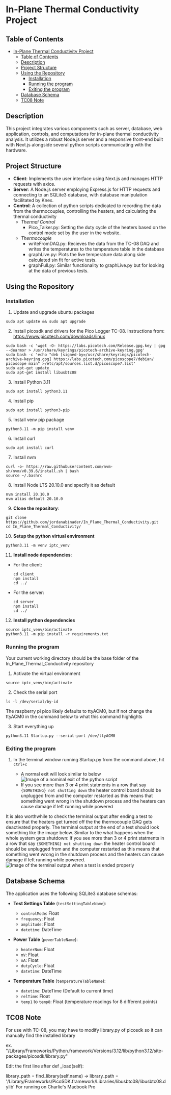 # In-Plane Thermal Conductivity Project

## Table of Contents
- [In-Plane Thermal Conductivity Project](#in-plane-thermal-conductivity-project)
  - [Table of Contents](#table-of-contents)
  - [Description](#description)
  - [Project Structure](#project-structure)
  - [Using the Repository](#using-the-repository)
    - [Installation](#installation)
    - [Running the program](#running-the-program)
    - [Exiting the program](#exiting-the-program)
  - [Database Schema](#database-schema)
  - [TC08 Note](#tc08-note)

## Description
This project integrates various components such as server, database, web application, controls, and computations for in-plane thermal conductivity analysis. It utilizes a robust Node.js server and a responsive front-end built with Next.js alongside several python scripts communicating with the hardware.

## Project Structure
- **Client**: Implements the user interface using Next.js and manages HTTP requests with axios.
- **Server**: A Node.js server employing Express.js for HTTP requests and connecting to an SQLite3 database, with database manipulation facilitated by Knex.
- **Control**: A collection of python scripts dedicated to recording the data from the thermocouples, controlling the heaters, and calculating the thermal conductivity
  - *Thermal Control*
    - Pico_Talker.py: Setting the duty cycle of the heaters based on the control mode set by the user in the website.
  - *Thermocouple*
    - writeFromDAQ.py: Recieves the data from the TC-08 DAQ and writes the temperatures to the temperature table in the database
    - graphLive.py: Plots the live temperature data along side calculated sin fit for active tests.
    - graphFull.py: Similar functionality to graphLive.py but for looking at the data of previous tests. 


## Using the Repository

### Installation

1. Update and upgrade ubuntu packages
  ```
  sudo apt update && sudo apt upgrade
  ```
2. Install picosdk and drivers for the Pico Logger TC-08. Instructions from: https://www.picotech.com/downloads/linux
  ```
  sudo bash -c 'wget -O- https://labs.picotech.com/Release.gpg.key | gpg --dearmor > /usr/share/keyrings/picotech-archive-keyring.gpg'
  sudo bash -c 'echo "deb [signed-by=/usr/share/keyrings/picotech-archive-keyring.gpg] https://labs.picotech.com/picoscope7/debian/ picoscope main" >/etc/apt/sources.list.d/picoscope7.list'
  sudo apt-get update
  sudo apt-get install libusbtc08
  ```

3. Install Python 3.11
  ```
  sudo apt install python3.11
  ```
4. Install pip
  ```
  sudo apt install python3-pip
  ```

5. Install venv pip package
  ```
  python3.11 -m pip install venv
  ```
6. Install curl
  ```
  sudo apt install curl
  ```
7. Install nvm  
  ```
  curl -o- https://raw.githubusercontent.com/nvm-sh/nvm/v0.39.6/install.sh | bash
  source ~/.bashrc
  ```
8. Install Node LTS 20.10.0 and specify it as default
  ```
  nvm install 20.10.0
  nvm alias default 20.10.0
  ```

9. **Clone the repository**: <!-- Replace git clone command with one specifying version once its released -->
  ```
  git clone https://github.com/jordanabinader/In_Plane_Thermal_Conductivity.git
  cd In_Plane_Thermal_Conductivity/
  ```
10. **Setup the python virtual environment**
  ```
  python3.11 -m venv iptc_venv
  ```
  
11. **Install node dependencies**:
   - For the client:
       ```
       cd client
       npm install
       cd ../
       ```
   - For the server:
       ```
       cd server
       npm install
       cd ../
       ```
12. **Install python dependencies**
  ```
  source iptc_venv/bin/activate
  python3.11 -m pip install -r requirements.txt
  ```

### Running the program
Your current working directory should be the base folder of the In_Plane_Thermal_Conductivity repository

1. Activate the virtual environment
  ```
  source iptc_venv/bin/activate
  ```
2. Check the serial port
  ```
  ls -l /dev/serial/by-id
  ```
  The raspberry pi pico likely defaults to ttyACM0, but if not change the ttyACM0 in the command below to what this command highlights

3. Start everything up
  ```
  python3.11 Startup.py --serial-port /dev/ttyACM0
  ```

### Exiting the program
1. In the terminal window running Startup.py from the command above, hit `ctrl+c`
  
   - A normal exit will look similar to below
![Image of a nominal exit of the python script](/.imgs/nominal_script_exit.jpg)
   - If you see more than 3 or 4 print statments in a row that say `{SOMETHING} not shutting down`  the heater control board should be unplugged from and the computer restarted as this means that something went wrong in the shutdown process and the heaters can cause damage if left running while powered

It is also worthwhile to check the terminal output after ending a test to ensure that the heaters get turned off the the thermocouple DAQ gets deactivated properly. The terminal output at the end of a test should look something like the image below. Similar to the what happens when the whole system gets shutdown: If you see more than 3 or 4 print statments in a row that say `{SOMETHING} not shutting down`  the heater control board should be unplugged from and the computer restarted as this means that something went wrong in the shutdown process and the heaters can cause damage if left running while powered. 
![Image of the terminal output when a test is ended properly](/.imgs/nominal_test_end.jpg)


## Database Schema
The application uses the following SQLite3 database schemas:

- **Test Settings Table** (`testSettingTableName`):
  - `controlMode`: Float
  - `frequency`: Float
  - `amplitude`: Float
  - `datetime`: DateTime

- **Power Table** (`powerTableName`):
  - `heaterNum`: Float
  - `mV`: Float
  - `mA`: Float
  - `dutyCycle`: Float
  - `datetime`: DateTime

- **Temperature Table** (`temperatureTableName`):
  - `datetime`: DateTime (Default to current time)
  - `relTime`: Float
  - `temp1` to `temp8`: Float (temperature readings for 8 different points)


## TC08 Note
For use with TC-08, you may have to modify library.py of picosdk so it can manually find the installed library

ex. "/Library/Frameworks/Python.framework/Versions/3.12/lib/python3.12/site-packages/picosdk/library.py"

Edit the first line after def _load(self):

library_path = find_library(self.name) ->
library_path = '/Library/Frameworks/PicoSDK.framework/Libraries/libusbtc08/libusbtc08.dylib' For running on Charlie's Macbook Pro
